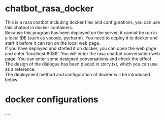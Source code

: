 # chatbot_rasa_docker
This is a rasa chatbot including docker files and configurations, you can use this chatbot in docker containers.  
Because this program has been deployed on the server, it cannot be run in a local IDE (such as vscode, pycharm). You need to deploy it to docker and start it before it can run on the local web page.  
If you have deployed and started it on docker, you can open the web page and enter 'localhost:8088'. You will enter the rasa chatbot conversation web page. You can enter some designed conversations and check the effect.  
The design of the dialogue has been placed in story.txt, which you can use as a reference.  
The deployment method and configuration of docker will be introduced below.  
# docker configurations
....  
